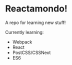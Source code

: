 # Reactamondo!
A repo for learning new stuff! 

Currently learning: 
* Webpack
* React
* PostCSS/CSSNext
* ES6